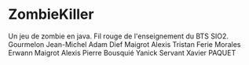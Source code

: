ZombieKiller
============
Un jeu de zombie en java. Fil rouge de l'enseignement du BTS SIO2.
Gourmelon Jean-Michel
Adam Dief
Maigrot Alexis
Tristan Ferie
Morales Erwann
Maigrot Alexis
Pierre Bousquié 
Yanick Servant
Xavier PAQUET
